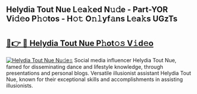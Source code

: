 ## Helydia Tout Nue L𝚎a𝚔ed N𝚞𝚍e - Part-YOR Vi𝚍𝚎o P𝚑𝚘tos - H𝚘𝚝 O𝚗𝚕yf𝚊ns L𝚎a𝚔s UGzTs

# <h2><a href="http://kfeeth2.oniu.top/?m=Helydia+Tout+Nue">🔗👉 🔴 Helydia Tout Nue P𝚑ot𝚘𝚜 V𝚒d𝚎o</a></h2>

[![Helydia Tout Nue Nu𝚍e𝚜](https://i.imgur.com/0qMVB7G.gif)](http://kfeeth2.oniu.top/?m=Helydia+Tout+Nue)
Social media influencer Helydia Tout Nue, famed for disseminating dance and lifestyle knowledge, through presentations and personal blogs. Versatile illusionist assistant Helydia Tout Nue, known for their exceptional skills and accomplishments in assisting illusionists.  
